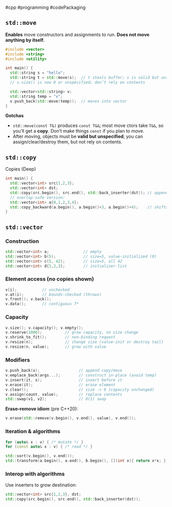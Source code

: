 #cpp #programming #codePackaging 

## `std::move`

**Enables** move constructors and assignments to run. **Does not move anything by itself.**

```c++
#include <vector>
#include <string>
#include <utility>

int main() {
  std::string s = "hello";
  std::string t = std::move(s);  // t steals buffer; s is valid but unspecified
  // s.size() is now 0 or unspecified; don’t rely on contents

  std::vector<std::string> v;
  std::string temp = "x";
  v.push_back(std::move(temp));  // moves into vector
}
```

**Gotchas**
-  `std::move(const T&)` produces `const T&&`; most move ctors take `T&&`, so you’ll get a **copy**. Don’t make things `const` if you plan to move.
- After moving, objects must be **valid but unspecified**; you can assign/clear/destroy them, but not rely on contents.

## `std::copy`

Copies (Deep)

```c++
int main() {
  std::vector<int> src{1,2,3};
  std::vector<int> dst;
  std::copy(src.begin(), src.end(), std::back_inserter(dst)); // append
  // overlap-safe version:
  std::vector<int> a{0,1,2,3,4};
  std::copy_backward(a.begin(), a.begin()+3, a.begin()+4);    // shifts left part right
}
```

## `std::vector`

### Construction

```cpp
std::vector<int> a;               // empty
std::vector<int> b(5);            // size=5, value-initialized (0)
std::vector<int> c(5, 42);        // size=5, all 42
std::vector<int> d{1,2,3};        // initializer-list
```

### Element access (no copies shown)

```cpp
v[i];           // unchecked
v.at(i);        // bounds-checked (throws)
v.front(); v.back();
v.data();       // contiguous T*
```

### Capacity

```cpp
v.size(); v.capacity(); v.empty();
v.reserve(1000);          // grow capacity, no size change
v.shrink_to_fit();        // non-binding request
v.resize(n);              // change size (value-init or destroy tail)
v.resize(n, value);       // grow with value
```

### Modifiers

```cpp
v.push_back(x);                 // append copy/move
v.emplace_back(args...);        // construct in-place (avoid temp)
v.insert(it, x);                // insert before it
v.erase(it);                    // erase element
v.clear();                      // size -> 0 (capacity unchanged)
v.assign(count, value);         // replace contents
std::swap(v1, v2);              // O(1) swap
```

**Erase–remove idiom** (pre C++20):

```cpp
v.erase(std::remove(v.begin(), v.end(), value), v.end());
```

### Iteration & algorithms

```cpp
for (auto& x : v) { /* mutate */ }
for (const auto& x : v) { /* read */ }

std::sort(v.begin(), v.end());
std::transform(a.begin(), a.end(), b.begin(), [](int x){ return x*x; });
```

### Interop with algorithms

Use inserters to grow destination:

```cpp
std::vector<int> src{1,2,3}, dst;
std::copy(src.begin(), src.end(), std::back_inserter(dst));
```